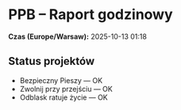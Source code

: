 # PPB – Raport godzinowy
**Czas (Europe/Warsaw):** 2025-10-13 01:18

## Status projektów
- Bezpieczny Pieszy — OK
- Zwolnij przy przejściu — OK
- Odblask ratuje życie — OK

